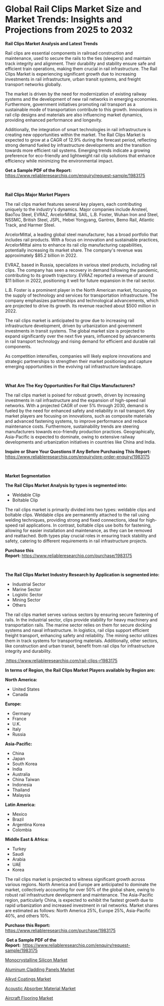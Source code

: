 <p><h1>Global Rail Clips Market Size and Market Trends: Insights and Projections from 2025 to 2032</h1></p><p><strong>Rail Clips Market Analysis and Latest Trends</strong></p>
<p><p>Rail clips are essential components in railroad construction and maintenance, used to secure the rails to the ties (sleepers) and maintain track integrity and alignment. Their durability and stability ensure safe and efficient train operations, making them crucial in rail infrastructure. The Rail Clips Market is experiencing significant growth due to increasing investments in rail infrastructure, urban transit systems, and freight transport networks globally. </p><p>The market is driven by the need for modernization of existing railway systems and the development of new rail networks in emerging economies. Furthermore, government initiatives promoting rail transport as a sustainable mode of transportation contribute to this growth. Innovations in rail clip designs and materials are also influencing market dynamics, providing enhanced performance and longevity.</p><p>Additionally, the integration of smart technologies in rail infrastructure is creating new opportunities within the market. The Rail Clips Market is expected to grow at a CAGR of 12.9% during the forecast period, reflecting strong demand fueled by infrastructure developments and the transition towards more efficient rail systems. Emerging trends indicate a growing preference for eco-friendly and lightweight rail clip solutions that enhance efficiency while minimizing the environmental impact.</p></p>
<p><strong>Get a Sample PDF of the Report:&nbsp;</strong> <a href="https://www.reliableresearchiq.com/enquiry/request-sample/1983175?utm_campaign=1123&utm_medium=2&utm_source=Github&utm_content=ia&utm_term=01042025&utm_id=rail-clips">https://www.reliableresearchiq.com/enquiry/request-sample/1983175</a></p>
<p>&nbsp;</p>
<p><strong>Rail Clips Major Market Players</strong></p>
<p><p>The rail clips market features several key players, each contributing uniquely to the industry's dynamics. Major companies include Ansteel, BaoTou Steel, EVRAZ, ArcelorMittal, SAIL, L.B. Foster, Wuhan Iron and Steel, NSSMC, British Steel, JSPL, Hebei Yongyang, Gantrex, Bemo Rail, Atlantic Track, and Harmer Steel.</p><p>ArcelorMittal, a leading global steel manufacturer, has a broad portfolio that includes rail products. With a focus on innovation and sustainable practices, ArcelorMittal aims to enhance its rail clip manufacturing capabilities, potentially increasing its market share. The company's revenue was approximately $85.2 billion in 2022.</p><p>EVRAZ, based in Russia, specializes in various steel products, including rail clips. The company has seen a recovery in demand following the pandemic, contributing to its growth trajectory. EVRAZ reported a revenue of around $11 billion in 2022, positioning it well for future expansion in the rail sector.</p><p>L.B. Foster is a prominent player in the North American market, focusing on the supply of technology and services for transportation infrastructure. The company emphasizes partnerships and technological advancements, which are projected to drive its growth. Its revenue reached about $500 million in 2022.</p><p>The rail clips market is anticipated to grow due to increasing rail infrastructure development, driven by urbanization and government investments in transit systems. The global market size is projected to expand significantly over the next five years, influenced by advancements in rail transport technology and rising demand for efficient and durable rail components.</p><p>As competition intensifies, companies will likely explore innovations and strategic partnerships to strengthen their market positioning and capture emerging opportunities in the evolving rail infrastructure landscape.</p></p>
<p>&nbsp;</p>
<p><strong>What Are The Key Opportunities For Rail Clips Manufacturers?</strong></p>
<p><p>The rail clips market is poised for robust growth, driven by increasing investments in rail infrastructure and the expansion of high-speed rail networks. With a projected CAGR of over 5% through 2030, demand is fueled by the need for enhanced safety and reliability in rail transport. Key market players are focusing on innovations, such as composite materials and advanced fastening systems, to improve performance and reduce maintenance costs. Furthermore, sustainability trends are steering manufacturers towards eco-friendly production practices. Geographically, Asia-Pacific is expected to dominate, owing to extensive railway developments and urbanization initiatives in countries like China and India.</p></p>
<p><strong>Inquire or Share Your Questions If Any Before Purchasing This Report:</strong> <a href="https://www.reliableresearchiq.com/enquiry/pre-order-enquiry/1983175?utm_campaign=1123&utm_medium=2&utm_source=Github&utm_content=ia&utm_term=01042025&utm_id=rail-clips">https://www.reliableresearchiq.com/enquiry/pre-order-enquiry/1983175</a></p>
<p>&nbsp;</p>
<p><strong>Market Segmentation</strong></p>
<p><strong>The Rail Clips Market Analysis by types is segmented into:</strong></p>
<p><ul><li>Weldable Clip</li><li>Boltable Clip</li></ul></p>
<p><p>The rail clips market is primarily divided into two types: weldable clips and boltable clips. Weldable clips are permanently attached to the rail using welding techniques, providing strong and fixed connections, ideal for high-speed rail applications. In contrast, boltable clips use bolts for fastening, allowing for easier installation and maintenance, as they can be removed and reattached. Both types play crucial roles in ensuring track stability and safety, catering to different requirements in rail infrastructure projects.</p></p>
<p><strong>Purchase this Report:&nbsp;</strong><a href="https://www.reliableresearchiq.com/purchase/1983175?utm_campaign=1123&utm_medium=2&utm_source=Github&utm_content=ia&utm_term=01042025&utm_id=rail-clips">https://www.reliableresearchiq.com/purchase/1983175</a></p>
<p>&nbsp;</p>
<p><strong>The Rail Clips Market Industry Research by Application is segmented into:</strong></p>
<p><ul><li>Industrial Sector</li><li>Marine Sector</li><li>Logistic Sector</li><li>Mining Sector</li><li>Others</li></ul></p>
<p><p>The rail clips market serves various sectors by ensuring secure fastening of rails. In the industrial sector, clips provide stability for heavy machinery and transportation rails. The marine sector relies on them for secure docking systems and naval infrastructure. In logistics, rail clips support efficient freight transport, enhancing safety and reliability. The mining sector utilizes them in track systems for transporting materials. Additionally, other sectors, like construction and urban transit, benefit from rail clips for infrastructure integrity and durability.</p></p>
<p><a href="https://www.reliableresearchiq.com/rail-clips-r1983175?utm_campaign=1123&utm_medium=2&utm_source=Github&utm_content=ia&utm_term=01042025&utm_id=rail-clips">&nbsp;https://www.reliableresearchiq.com/rail-clips-r1983175</a></p>
<p><strong>In terms of Region, the Rail Clips Market Players available by Region are:</strong></p>
<p>
    <p> <strong> North America: </strong>
        <ul>
            <li>United States</li>
            <li>Canada</li>
        </ul>
        </p> 
    <p> <strong> Europe: </strong>
        <ul>
            <li>Germany</li>
            <li>France</li>
            <li>U.K.</li>
            <li>Italy</li>
            <li>Russia</li>
        </ul>
        </p> 
    <p> <strong> Asia-Pacific: </strong>
        <ul>
            <li>China</li>
            <li>Japan</li>
            <li>South Korea</li>
            <li>India</li>
            <li>Australia</li>
            <li>China Taiwan</li>
            <li>Indonesia</li>
            <li>Thailand</li>
            <li>Malaysia</li>
        </ul>
        </p> 
    <p> <strong> Latin America: </strong>
        <ul>
            <li>Mexico</li>
            <li>Brazil</li>
            <li>Argentina Korea</li>
            <li>Colombia</li>
        </ul>
        </p> 
    <p> <strong> Middle East & Africa: </strong>
        <ul>
            <li>Turkey</li>
            <li>Saudi</li>
            <li>Arabia</li>
            <li>UAE</li>
            <li>Korea</li>
        </ul>
    </p>
    </p>
<p><p>The rail clips market is projected to witness significant growth across various regions. North America and Europe are anticipated to dominate the market, collectively accounting for over 50% of the global share, owing to robust rail infrastructure development and maintenance. The Asia-Pacific region, particularly China, is expected to exhibit the fastest growth due to rapid urbanization and increased investment in rail networks. Market shares are estimated as follows: North America 25%, Europe 25%, Asia-Pacific 40%, and others 10%.</p></p>
<p><strong>Purchase this Report: </strong><a href="https://www.reliableresearchiq.com/purchase/1983175?utm_campaign=1123&utm_medium=2&utm_source=Github&utm_content=ia&utm_term=01042025&utm_id=rail-clips">https://www.reliableresearchiq.com/purchase/1983175</a></p>
<p>&nbsp;<strong>Get a Sample PDF of the Report:&nbsp;&nbsp;</strong><a href="https://www.reliableresearchiq.com/enquiry/request-sample/1983175?utm_campaign=1123&utm_medium=2&utm_source=Github&utm_content=ia&utm_term=01042025&utm_id=rail-clips">https://www.reliableresearchiq.com/enquiry/request-sample/1983175</a></p>
<p><strong></strong></p>
<p><p><a href="https://github.com/uripeachrii/Market-Research-Report-List-1/blob/main/monocrystalline-silicon-market.md?utm_campaign=1123&utm_medium=2&utm_source=Github&utm_content=ia&utm_term=01042025&utm_id=rail-clips">Monocrystalline Silicon Market</a></p><p><a href="https://github.com/mcveathuane2/Market-Research-Report-List-1/blob/main/aluminum-cladding-panels-market.md?utm_campaign=1123&utm_medium=2&utm_source=Github&utm_content=ia&utm_term=01042025&utm_id=rail-clips">Aluminum Cladding Panels Market</a></p><p><a href="https://github.com/rakowpleetj1/Market-Research-Report-List-1/blob/main/alkyd-coatings-market.md?utm_campaign=1123&utm_medium=2&utm_source=Github&utm_content=ia&utm_term=01042025&utm_id=rail-clips">Alkyd Coatings Market</a></p><p><a href="https://github.com/laingragle95/Market-Research-Report-List-1/blob/main/acoustic-absorber-material-market.md?utm_campaign=1123&utm_medium=2&utm_source=Github&utm_content=ia&utm_term=01042025&utm_id=rail-clips">Acoustic Absorber Material Market</a></p><p><a href="https://github.com/buenayankobl/Market-Research-Report-List-1/blob/main/aircraft-flooring-market.md?utm_campaign=1123&utm_medium=2&utm_source=Github&utm_content=ia&utm_term=01042025&utm_id=rail-clips">Aircraft Flooring Market</a></p></p>